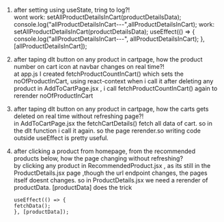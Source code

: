 1. after setting using useState, tring to log?!  
    wont work:
   setAllProductDetailsInCart(productDetailsData);
   console.log("allProductDetailsInCart---",allProductDetailsInCart);
   work:
   setAllProductDetailsInCart(productDetailsData);
   useEffect(() => {
   console.log("allProductDetailsInCart---", allProductDetailsInCart);
   }, [allProductDetailsInCart]);

2. after taping dlt button on any product in cartpage, how the product number on cart icon at navbar changes on real time?!  
   at app.js I created fetchProductCountInCart() which sets the noOfProductInCart, using react-context when i call it after deleting any product in AddToCartPage.jsx , i call fetchProductCountInCart() again to rerender noOfProductInCart

3. after taping dlt button on any product in cartpage, how the carts gets deleted on real time without refreshing page?!  
   in AddToCartPage.jsx the fetchCartDetails() fetch all data of cart. so in the dlt function i call it again. so the page rerender.so writing code outside useEffect is pretty useful.

4. after clicking a product from homepage, from the recommended products below, how the page changing without refreshing?<br>
   by clicking any product in RecommendedProduct.jsx , as its still in the ProductDetails.jsx page ,though the url endpoint changes, the pages itself doesnt changes. so in ProductDetails.jsx we need a rerender of productData. [productData] does the trick
   ```
   useEffect(() => {
   fetchData();
   }, [productData]);
   ```
